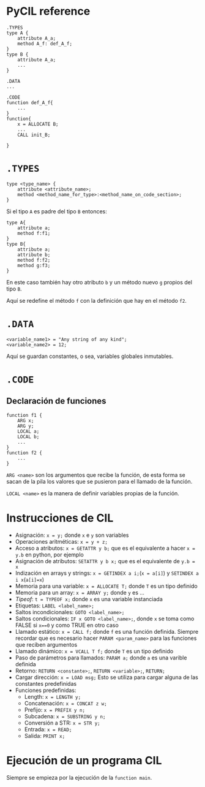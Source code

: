 # PyCIL reference

```text
.TYPES
type A {
    attribute A_a;
    method A_f: def_A_f;
}
type B {
    attribute A_a;
    ...
}

.DATA
...

.CODE
function def_A_f{
    ...
}
function{
    x = ALLOCATE B;
    ...
    CALL init_B;
    
}
```

# `.TYPES`
```text
type <type_name> {
    attribute <attribute_name>;
    method <method_name_for_type>:<method_name_on_code_section>;
}
```
Si el tipo `A` es padre del tipo `B` entonces:
```text
type A{
    attribute a;
    method f:f1;
}
type B{
    attribute a;
    attribute b;
    method f:f2;
    method g:f3;
}
```
En este caso también hay otro atributo `b` y un método nuevo `g` propios del tipo `B`.

Aquí se redefine el método `f` con la definición que hay en el método `f2`.

# `.DATA`
```text
<variable_name1> = "Any string of any kind";
<variable_name2> = 12;
```
Aquí se guardan constantes, o sea, variables globales inmutables.

# `.CODE`
## Declaración de funciones
```text
function f1 {
    ARG x;
    ARG y;
    LOCAL a;
    LOCAL b;
    ...
}
function f2 {
    ...
}
```
`ARG <name>` son los argumentos que recibe la función, de esta forma se sacan de la pila los valores 
que se pusieron para el llamado de la función.

`LOCAL <name>` es la manera de definir variables propias de la función.

# Instrucciones de CIL

- Asignación: `x = y;` donde `x` e `y` son variables
- Operaciones aritméticas: `x = y + z;`
- Acceso a atributos: `x = GETATTR y b;` que es el equivalente a hacer `x = y.b` en python, por ejemplo
- Asignación de atributos: `SETATTR y b x;` que es el equivalente de `y.b = x` 
- Indización en arrays y strings: `x = GETINDEX a i;`(`x = a[i]`) y `SETINDEX a i x`(`a[i]=x`)
- Memoria para una variable: `x = ALLOCATE T;` donde `T` es un tipo definido
- Memoria para un array: `x = ARRAY y;` donde `y` es ...
- _Tipeof_: `t = TYPEOF x;` donde `x` es una variable instanciada
- Etiquetas: `LABEL <label_name>;`
- Saltos incondicionales: `GOTO <label_name>;`
- Saltos condicionales: `IF x GOTO <label_name>;`, donde `x` se toma como FALSE si `x==0` y como TRUE en otro caso
- Llamado estático: `x = CALL f;` donde `f` es una función definida. 
Siempre recordar que es necesario hacer `PARAM <param_name>` para las funciones que reciben argumentos 
- Llamado dinámico: `x = VCALL T f;` donde `T` es un tipo definido
- Paso de parámetros para llamados: `PARAM a;` donde `a` es una varible definida
- Retorno: `RETURN <constante>;`, `RETURN <variable>;`, `RETURN;`
- Cargar dirección: `x = LOAD msg;` Esto se utiliza para cargar alguna de las constantes predefinidas
- Funciones predefinidas:
    - Length: `x = LENGTH y;`
    - Concatenación: `x = CONCAT z w;`
    - Prefijo: `x = PREFIX y n;`
    - Subcadena: `x = SUBSTRING y n;`
    - Conversión a STR: `x = STR y;`
    - Entrada: `x = READ;`
    - Salida: `PRINT x;`

# Ejecución de un programa CIL
Siempre se empieza por la ejecución de la `function main`.

